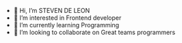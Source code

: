 - 👋 Hi, I’m STEVEN DE LEON
- 👀 I’m interested in Frontend developer
- 🌱 I’m currently learning Programming
- 💞️ I’m looking to collaborate on Great teams programmers

<!---
leonpibe/leonpibe is a ✨ special ✨ repository because its `README.md` (this file) appears on your GitHub profile.
You can click the Preview link to take a look at your changes.
--->
